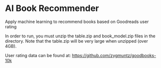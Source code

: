 # AI Book Recommender
Apply machine learning to recommend books based on Goodreads user rating

In order to run, you must unzip the table.zip and book_model.zip files in the directory. Note that the table.zip will be very large when unzipped (over 4GB).

User rating data can be found at: https://github.com/zygmuntz/goodbooks-10k
